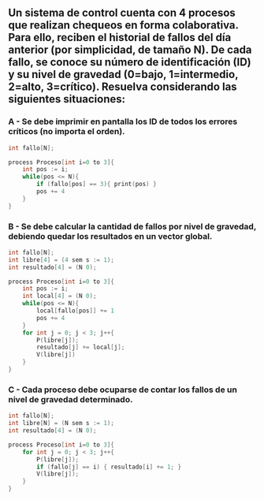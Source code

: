 ## Un sistema de control cuenta con 4 procesos que realizan chequeos en forma colaborativa. Para ello, reciben el historial de fallos del día anterior (por simplicidad, de tamaño N). De cada fallo, se conoce su número de identificación (ID) y su nivel de gravedad (0=bajo, 1=intermedio, 2=alto, 3=crítico). Resuelva considerando las siguientes situaciones:

### A - Se debe imprimir en pantalla los ID de todos los errores críticos (no importa el orden).
```c
int fallo[N];

process Proceso[int i=0 to 3]{
    int pos := i;
    while(pos <= N){
        if (fallo[pos] == 3){ print(pos) }
        pos += 4
    }
}
```

### B - Se debe calcular la cantidad de fallos por nivel de gravedad, debiendo quedar los resultados en un vector global.
```c
int fallo[N];
int libre[4] = (4 sem s := 1); 
int resultado[4] = (N 0);

process Proceso[int i=0 to 3]{
    int pos := i;
    int local[4] = (N 0);
    while(pos <= N){
        local[fallo[pos]] += 1
        pos += 4
    }
    for int j = 0; j < 3; j++{
        P(libre[j]);
        resultado[j] += local[j];
        V(libre[j])
    }
}
```

### C - Cada proceso debe ocuparse de contar los fallos de un nivel de gravedad determinado.
```c
int fallo[N];
int libre[N] = (N sem s := 1); 
int resultado[4] = (N 0);

process Proceso[int i=0 to 3]{
    for int j = 0; j < 3; j++{
        P(libre[j]);
        if (fallo[j] == i) { resultado[i] += 1; }
        V(libre[j]);
    }
}
```